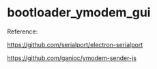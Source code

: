 # bootloader_ymodem_gui

Reference:

https://github.com/serialport/electron-serialport

https://github.com/ganioc/ymodem-sender-js
